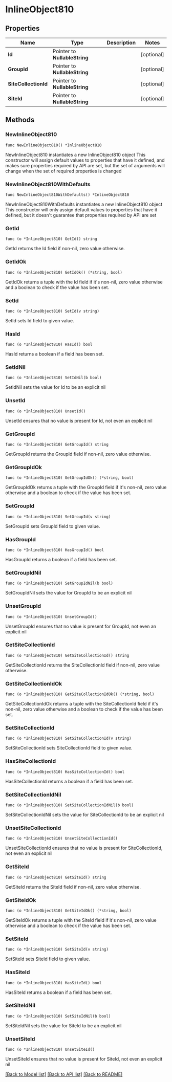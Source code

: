 # InlineObject810

## Properties

Name | Type | Description | Notes
------------ | ------------- | ------------- | -------------
**Id** | Pointer to **NullableString** |  | [optional] 
**GroupId** | Pointer to **NullableString** |  | [optional] 
**SiteCollectionId** | Pointer to **NullableString** |  | [optional] 
**SiteId** | Pointer to **NullableString** |  | [optional] 

## Methods

### NewInlineObject810

`func NewInlineObject810() *InlineObject810`

NewInlineObject810 instantiates a new InlineObject810 object
This constructor will assign default values to properties that have it defined,
and makes sure properties required by API are set, but the set of arguments
will change when the set of required properties is changed

### NewInlineObject810WithDefaults

`func NewInlineObject810WithDefaults() *InlineObject810`

NewInlineObject810WithDefaults instantiates a new InlineObject810 object
This constructor will only assign default values to properties that have it defined,
but it doesn't guarantee that properties required by API are set

### GetId

`func (o *InlineObject810) GetId() string`

GetId returns the Id field if non-nil, zero value otherwise.

### GetIdOk

`func (o *InlineObject810) GetIdOk() (*string, bool)`

GetIdOk returns a tuple with the Id field if it's non-nil, zero value otherwise
and a boolean to check if the value has been set.

### SetId

`func (o *InlineObject810) SetId(v string)`

SetId sets Id field to given value.

### HasId

`func (o *InlineObject810) HasId() bool`

HasId returns a boolean if a field has been set.

### SetIdNil

`func (o *InlineObject810) SetIdNil(b bool)`

 SetIdNil sets the value for Id to be an explicit nil

### UnsetId
`func (o *InlineObject810) UnsetId()`

UnsetId ensures that no value is present for Id, not even an explicit nil
### GetGroupId

`func (o *InlineObject810) GetGroupId() string`

GetGroupId returns the GroupId field if non-nil, zero value otherwise.

### GetGroupIdOk

`func (o *InlineObject810) GetGroupIdOk() (*string, bool)`

GetGroupIdOk returns a tuple with the GroupId field if it's non-nil, zero value otherwise
and a boolean to check if the value has been set.

### SetGroupId

`func (o *InlineObject810) SetGroupId(v string)`

SetGroupId sets GroupId field to given value.

### HasGroupId

`func (o *InlineObject810) HasGroupId() bool`

HasGroupId returns a boolean if a field has been set.

### SetGroupIdNil

`func (o *InlineObject810) SetGroupIdNil(b bool)`

 SetGroupIdNil sets the value for GroupId to be an explicit nil

### UnsetGroupId
`func (o *InlineObject810) UnsetGroupId()`

UnsetGroupId ensures that no value is present for GroupId, not even an explicit nil
### GetSiteCollectionId

`func (o *InlineObject810) GetSiteCollectionId() string`

GetSiteCollectionId returns the SiteCollectionId field if non-nil, zero value otherwise.

### GetSiteCollectionIdOk

`func (o *InlineObject810) GetSiteCollectionIdOk() (*string, bool)`

GetSiteCollectionIdOk returns a tuple with the SiteCollectionId field if it's non-nil, zero value otherwise
and a boolean to check if the value has been set.

### SetSiteCollectionId

`func (o *InlineObject810) SetSiteCollectionId(v string)`

SetSiteCollectionId sets SiteCollectionId field to given value.

### HasSiteCollectionId

`func (o *InlineObject810) HasSiteCollectionId() bool`

HasSiteCollectionId returns a boolean if a field has been set.

### SetSiteCollectionIdNil

`func (o *InlineObject810) SetSiteCollectionIdNil(b bool)`

 SetSiteCollectionIdNil sets the value for SiteCollectionId to be an explicit nil

### UnsetSiteCollectionId
`func (o *InlineObject810) UnsetSiteCollectionId()`

UnsetSiteCollectionId ensures that no value is present for SiteCollectionId, not even an explicit nil
### GetSiteId

`func (o *InlineObject810) GetSiteId() string`

GetSiteId returns the SiteId field if non-nil, zero value otherwise.

### GetSiteIdOk

`func (o *InlineObject810) GetSiteIdOk() (*string, bool)`

GetSiteIdOk returns a tuple with the SiteId field if it's non-nil, zero value otherwise
and a boolean to check if the value has been set.

### SetSiteId

`func (o *InlineObject810) SetSiteId(v string)`

SetSiteId sets SiteId field to given value.

### HasSiteId

`func (o *InlineObject810) HasSiteId() bool`

HasSiteId returns a boolean if a field has been set.

### SetSiteIdNil

`func (o *InlineObject810) SetSiteIdNil(b bool)`

 SetSiteIdNil sets the value for SiteId to be an explicit nil

### UnsetSiteId
`func (o *InlineObject810) UnsetSiteId()`

UnsetSiteId ensures that no value is present for SiteId, not even an explicit nil

[[Back to Model list]](../README.md#documentation-for-models) [[Back to API list]](../README.md#documentation-for-api-endpoints) [[Back to README]](../README.md)


